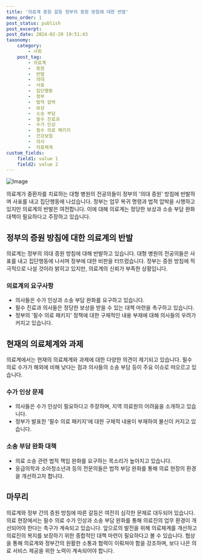 ```yaml
---
title: '의료계 증원 갈등 정부의 증원 방침에 대한 반발'
menu_order: 1
post_status: publish
post_excerpt: 
post_date: 2024-02-20 19:51:43
taxonomy:
    category:
        - 사회
    post_tag:
        - 의료계
        -  증원
        -  반발
        -  의대
        -  사표
        -  집단행동
        -  정부
        -  법적 압박
        -  보상
        -  소송 부담
        -  필수 진료과
        -  수가 인상
        -  필수 의료 패키지
        -  건강보험
        -  의사
        -  의료체계
custom_fields:
    field1: value 1
    field2: value 2
---
```


![Image](https://imgnews.pstatic.net/image/023/2024/02/20/0003817644_001_20240220094801083.jpg?type=w647)

의료계가 중환자를 치료하는 대형 병원의 전공의들이 정부의 '의대 증원' 방침에 반발하며 사표를 내고 집단행동에 나섰습니다. 정부는 업무 복귀 명령과 법적 압박을 시행하고 있지만 의료계의 반발은 여전합니다. 이에 대해 의료계는 정당한 보상과 소송 부담 완화 대책이 필요하다고 주장하고 있습니다.
## 정부의 증원 방침에 대한 의료계의 반발
의료계는 정부의 의대 증원 방침에 대해 반발하고 있습니다. 대형 병원의 전공의들은 사표를 내고 집단행동에 나서며 정부에 대한 비판을 터뜨렸습니다. 정부는 증원 방침에 적극적으로 나설 것이라 밝히고 있지만, 의료계의 신뢰가 부족한 상황입니다.
### 의료계의 요구사항
- 의사들은 수가 인상과 소송 부담 완화를 요구하고 있습니다.
- 필수 진료과 의사들은 정당한 보상을 받을 수 있는 대책 마련을 촉구하고 있습니다.
- 정부의 '필수 의료 패키지' 정책에 대한 구체적인 내용 부재에 대해 의사들의 우려가 커지고 있습니다.
## 현재의 의료체계와 과제
의료계에서는 현재의 의료체계와 과제에 대한 다양한 의견이 제기되고 있습니다. 필수 의료 수가가 해외에 비해 낮다는 점과 의사들의 소송 부담 등이 주요 이슈로 떠오르고 있습니다.
### 수가 인상 문제
- 의사들은 수가 인상이 필요하다고 주장하며, 지역 의료원의 어려움을 소개하고 있습니다.
- 정부가 발표한 '필수 의료 패키지'에 대한 구체적 내용이 부재하여 불신이 커지고 있습니다.
### 소송 부담 완화 대책
- 의료 소송 관련 법적 책임 완화를 요구하는 목소리가 높아지고 있습니다.
- 응급의학과 소아청소년과 등의 전문의들은 법적 부담 완화를 통해 의료 현장의 환경을 개선하고자 합니다.
## 마무리
의료계와 정부 간의 증원 방침에 따른 갈등은 여전히 심각한 문제로 대두되어 있습니다. 의료 현장에서는 필수 의료 수가 인상과 소송 부담 완화를 통해 의료진의 업무 환경이 개선되어야 한다는 촉구가 계속되고 있습니다. 앞으로의 발전을 위해 의료체계를 개선하고 의료진의 복지를 보장하기 위한 종합적인 대책 마련이 필요하다고 볼 수 있습니다. 협상을 통해 의료계와 정부간의 원활한 소통과 협력이 이뤄져야 함을 강조하며, 보다 나은 의료 서비스 제공을 위한 노력이 계속되어야 합니다.
